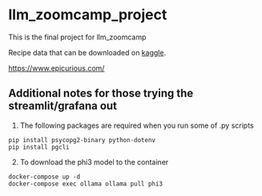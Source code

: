 # llm_zoomcamp_project
This is the final project for llm_zoomcamp

Recipe data that can be downloaded on [kaggle](https://www.kaggle.com/datasets/pes12017000148/food-ingredients-and-recipe-dataset-with-images?resource=download).

https://www.epicurious.com/
## Additional notes for those trying the streamlit/grafana out

1) The following packages are required when you run some of .py scripts

```
pip install psycopg2-binary python-dotenv
pip install pgcli
```


2) To download the phi3 model to the container
```
docker-compose up -d
docker-compose exec ollama ollama pull phi3
```
